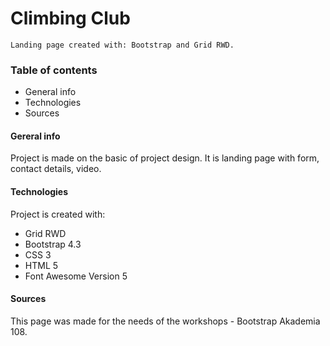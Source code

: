 # Climbing Club

```
Landing page created with: Bootstrap and Grid RWD.
```

### Table of contents
* General info
* Technologies
* Sources

#### Gereral info 
Project is made on the basic of project design. It is landing page with form, contact details, video.

#### Technologies
Project is created with:
* Grid RWD
* Bootstrap 4.3
* CSS 3
* HTML 5 
* Font Awesome Version 5

#### Sources
This page was made for the needs of the workshops - Bootstrap Akademia 108.
